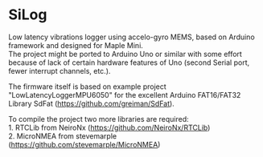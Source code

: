 # SiLog
Low latency vibrations logger using accelo-gyro MEMS, based on Arduino framework and designed for Maple Mini.</br>
The project might be ported to Arduino Uno or similar with some effort because of lack of certain hardware features of Uno (second Serial port, fewer interrupt channels, etc.).

The firmware itself is based on example project "LowLatencyLoggerMPU6050" for the excellent Arduino FAT16/FAT32 Library SdFat  (<https://github.com/greiman/SdFat>).</br>

To compile the project two more libraries are required:</br> 
    1. RTCLib from NeiroNx (<https://github.com/NeiroNx/RTCLib>)</br>
    2. MicroNMEA from stevemarple (<https://github.com/stevemarple/MicroNMEA>)
